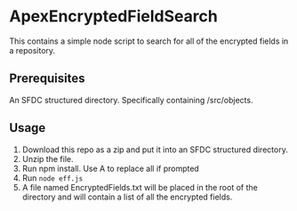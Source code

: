 # ApexEncryptedFieldSearch
This contains a simple node script to search for all of the encrypted fields in a repository.

## Prerequisites 
An SFDC structured directory. Specifically containing /src/objects.

## Usage
1. Download this repo as a zip and put it into an SFDC structured directory.
2. Unzip the file.
3. Run npm install. Use A to replace all if prompted
4. Run `node eff.js`
5. A file named EncryptedFields.txt will be placed in the root of the directory and will contain a list of all the encrypted fields.
 
